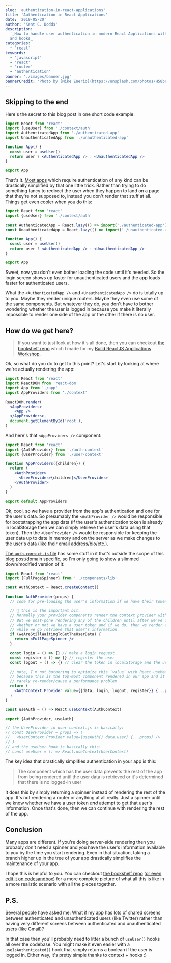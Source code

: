 ```yaml
---
slug: 'authentication-in-react-applications'
title: 'Authentication in React Applications'
date: '2019-05-20'
author: 'Kent C. Dodds'
description:
  '_How to handle user authentication in modern React Applications with context
  and hooks_'
categories:
  - 'react'
keywords:
  - 'javascript'
  - 'react'
  - 'router'
  - 'authentication'
banner: './images/banner.jpg'
bannerCredit: 'Photo by [Mike Enerio](https://unsplash.com/photos/H58bnmnedTc)'
---
```


## Skipping to the end

Here's the secret to this blog post in one short code example:

```jsx
import React from 'react'
import {useUser} from './context/auth'
import AuthenticatedApp from './authenticated-app'
import UnauthenticatedApp from './unauthenticated-app'

function App() {
  const user = useUser()
  return user ? <AuthenticatedApp /> : <UnauthenticatedApp />
}

export App
```

That's it.
[Most apps](https://twitter.com/kentcdodds/status/1131184429169168387) which
require authentication of any kind can be drastically simplified by that one
little trick. Rather than trying to do something fancy to redirect the user when
they happen to land on a page that they're not supposed to, instead you don't
render that stuff at all. Things get even cooler when you do this:

```jsx
import React from 'react'
import {useUser} from './context/auth'

const AuthenticatedApp = React.lazy(() => import('./authenticated-app'))
const UnauthenticatedApp = React.lazy(() => import('./unauthenticated-app'))

function App() {
  const user = useUser()
  return user ? <AuthenticatedApp /> : <UnauthenticatedApp />
}

export App
```

Sweet, now you don't even bother loading the code until it's needed. So the
login screen shows up faster for unauthenticated users and the app loads faster
for authenticated users.

What the `<AuthenticatedApp />` and `<UnauthenticatedApp />` do is totally up to
you. Maybe they render unique routers. Maybe they even use some of the same
components. But whatever they do, you don't have to bother wondering whether the
user is logged in because you make it literally impossible to render one side of
the app or the other if there is no user.

## How do we get here?

> If you want to just look at how it's all done, then you can checkout
> [the bookshelf repo](https://github.com/kentcdodds/bookshelf) which I made for
> my [Build ReactJS Applications Workshop](/workshops/build-react-apps).

Ok, so what do you do to get to this point? Let's start by looking at where
we're actually rendering the app:

```jsx
import React from 'react'
import ReactDOM from 'react-dom'
import App from './app'
import AppProviders from './context'

ReactDOM.render(
  <AppProviders>
    <App />
  </AppProviders>,
  document.getElementById('root'),
)
```

And here's that `<AppProviders />` component:

```jsx
import React from 'react'
import {AuthProvider} from './auth-context'
import {UserProvider} from './user-context'

function AppProviders({children}) {
  return (
    <AuthProvider>
      <UserProvider>{children}</UserProvider>
    </AuthProvider>
  )
}

export default AppProviders
```

Ok, cool, so we have a provider from the app's authentication and one for the
user's data. So presumably the `<AuthProvider />` would be responsible for
bootstrapping the app data (if the user's authentication token is already in
localStorage then we can simply retrieve the user's data using that token). Then
the `<UserProvider />` would be responsible for keeping the user data up to date
in memory and on the server as we make changes to the user's data (like their
email address/bio/etc.).

[The `auth-context.js` file](https://github.com/kentcdodds/bookshelf/blob/69bde2c117660bd988ffbc60f387165d2f852c62/src/context/auth-context.js)
has some stuff in it that's outside the scope of this blog post/domain specific,
so I'm only going to show a slimmed down/modified version of it:

```jsx
import React from 'react'
import {FullPageSpinner} from '../components/lib'

const AuthContext = React.createContext()

function AuthProvider(props) {
  // code for pre-loading the user's information if we have their token in localStorage goes here

  // 🚨 this is the important bit.
  // Normally your provider components render the context provider with a value.
  // But we post-pone rendering any of the children until after we've determined
  // whether or not we have a user token and if we do, then we render a spinner
  // while we go retrieve that user's information.
  if (weAreStillWaitingToGetTheUserData) {
    return <FullPageSpinner />
  }

  const login = () => {} // make a login request
  const register = () => {} // register the user
  const logout = () => {} // clear the token in localStorage and the user data

  // note, I'm not bothering to optimize this `value` with React.useMemo here
  // because this is the top-most component rendered in our app and it will very
  // rarely re-render/cause a performance problem.
  return (
    <AuthContext.Provider value={{data, login, logout, register}} {...props} />
  )
}

const useAuth = () => React.useContext(AuthContext)

export {AuthProvider, useAuth}

// the UserProvider in user-context.js is basically:
// const UserProvider = props => (
//   <UserContext.Provider value={useAuth().data.user} {...props} />
// )
// and the useUser hook is basically this:
// const useUser = () => React.useContext(UserContext)
```

The key idea that drastically simplifies authentication in your app is this:

> The component which has the user data prevents the rest of the app from being
> rendered until the user data is retrieved or it's determined that there is no
> logged-in user

It does this by simply returning a spinner instead of rendering the rest of the
app. It's not rendering a router or anything at all really. Just a spinner until
we know whether we have a user token _and_ attempt to get that user's
information. Once that's done, then we can continue with rendering the rest of
the app.

## Conclusion

Many apps are different. If you're doing server-side rendering then you probably
don't need a spinner and you have the user's information available to you by the
time you start rendering. Even in that situation, taking a branch higher up in
the tree of your app drastically simplifies the maintenance of your app.

I hope this is helpful to you. You can checkout
[the bookshelf repo](https://github.com/kentcdodds/bookshelf)
([or even edit it on codesandbox](https://codesandbox.io/s/github/kentcdodds/bookshelf))
for a more complete picture of what all this is like in a more realistic
scenario with all the pieces together.

## P.S.

Several people have asked me: What if my app has lots of shared screens between
authenticated and unauthenticated users (like Twitter) rather than having very
different screens between authenticated and unauthenticated users (like Gmail)?

In that case then you'll probably need to litter a bunch of `useUser()` hooks
all over the codebase. You might make it even easier with a
`useIsAuthenticated()` hook that simply returns a boolean if the user is logged
in. Either way, it's pretty simple thanks to context + hooks :)
